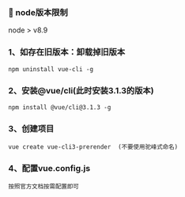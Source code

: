 ### 🚀 node版本限制
node > v8.9

### 1、如存在旧版本：卸载掉旧版本  

```
npm uninstall vue-cli -g 
```
### 2、安装@vue/cli(此时安装3.1.3的版本)
```
npm install @vue/cli@3.1.3 -g
```

### 3、创建项目
```
vue create vue-cli3-prerender  (不要使用驼峰式命名)
```

### 4、配置vue.config.js 
```
按照官方文档按需配置即可
```
